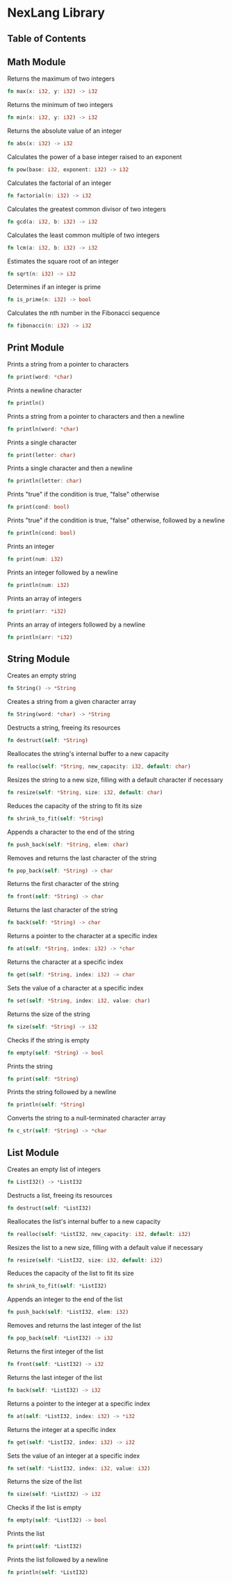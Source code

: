 # NexLang Library

## Table of Contents


## Math Module
Returns the maximum of two integers
```rs
fn max(x: i32, y: i32) -> i32
```
Returns the minimum of two integers
```rs
fn min(x: i32, y: i32) -> i32
```
Returns the absolute value of an integer
```rs
fn abs(x: i32) -> i32
```
Calculates the power of a base integer raised to an exponent
```rs
fn pow(base: i32, exponent: i32) -> i32
```
Calculates the factorial of an integer
```rs
fn factorial(n: i32) -> i32
```
Calculates the greatest common divisor of two integers
```rs
fn gcd(a: i32, b: i32) -> i32
```
Calculates the least common multiple of two integers
```rs
fn lcm(a: i32, b: i32) -> i32
```
Estimates the square root of an integer
```rs
fn sqrt(n: i32) -> i32
```
Determines if an integer is prime
```rs
fn is_prime(n: i32) -> bool
```
Calculates the nth number in the Fibonacci sequence
```rs
fn fibonacci(n: i32) -> i32
```

## Print Module
Prints a string from a pointer to characters
```rs
fn print(word: *char)
```
Prints a newline character
```rs
fn println()
```
Prints a string from a pointer to characters and then a newline
```rs
fn println(word: *char)
```
Prints a single character
```rs
fn print(letter: char)
```
Prints a single character and then a newline
```rs
fn println(letter: char)
```
Prints "true" if the condition is true, "false" otherwise
```rs
fn print(cond: bool)
```
Prints "true" if the condition is true, "false" otherwise, followed by a newline
```rs
fn println(cond: bool)
```
Prints an integer
```rs
fn print(num: i32)
```
Prints an integer followed by a newline
```rs
fn println(num: i32)
```
Prints an array of integers
```rs
fn print(arr: *i32)
```
Prints an array of integers followed by a newline
```rs
fn println(arr: *i32)
```

## String Module
Creates an empty string
```rs
fn String() -> *String
```
Creates a string from a given character array
```rs
fn String(word: *char) -> *String
```
Destructs a string, freeing its resources
```rs
fn destruct(self: *String)
```
Reallocates the string's internal buffer to a new capacity
```rs
fn realloc(self: *String, new_capacity: i32, default: char)
```
Resizes the string to a new size, filling with a default character if necessary
```rs
fn resize(self: *String, size: i32, default: char)
```
Reduces the capacity of the string to fit its size
```rs
fn shrink_to_fit(self: *String)
```
Appends a character to the end of the string
```rs
fn push_back(self: *String, elem: char)
```
Removes and returns the last character of the string
```rs
fn pop_back(self: *String) -> char
```
Returns the first character of the string
```rs
fn front(self: *String) -> char
```
Returns the last character of the string
```rs
fn back(self: *String) -> char
```
Returns a pointer to the character at a specific index
```rs
fn at(self: *String, index: i32) -> *char
```
Returns the character at a specific index
```rs
fn get(self: *String, index: i32) -> char
```
Sets the value of a character at a specific index
```rs
fn set(self: *String, index: i32, value: char)
```
Returns the size of the string
```rs
fn size(self: *String) -> i32
```
Checks if the string is empty
```rs
fn empty(self: *String) -> bool
```
Prints the string
```rs
fn print(self: *String)
```
Prints the string followed by a newline
```rs
fn println(self: *String)
```
Converts the string to a null-terminated character array
```rs
fn c_str(self: *String) -> *char
```

## List Module
Creates an empty list of integers
```rs
fn ListI32() -> *ListI32
```
Destructs a list, freeing its resources
```rs
fn destruct(self: *ListI32)
```
Reallocates the list's internal buffer to a new capacity
```rs
fn realloc(self: *ListI32, new_capacity: i32, default: i32)
```
Resizes the list to a new size, filling with a default value if necessary
```rs
fn resize(self: *ListI32, size: i32, default: i32)
```
Reduces the capacity of the list to fit its size
```rs
fn shrink_to_fit(self: *ListI32)
```
Appends an integer to the end of the list
```rs
fn push_back(self: *ListI32, elem: i32)
```
Removes and returns the last integer of the list
```rs
fn pop_back(self: *ListI32) -> i32
```
Returns the first integer of the list
```rs
fn front(self: *ListI32) -> i32
```
Returns the last integer of the list
```rs
fn back(self: *ListI32) -> i32
```
Returns a pointer to the integer at a specific index
```rs
fn at(self: *ListI32, index: i32) -> *i32
```
Returns the integer at a specific index
```rs
fn get(self: *ListI32, index: i32) -> i32
```
Sets the value of an integer at a specific index
```rs
fn set(self: *ListI32, index: i32, value: i32)
```
Returns the size of the list
```rs
fn size(self: *ListI32) -> i32
```
Checks if the list is empty
```rs
fn empty(self: *ListI32) -> bool
```
Prints the list
```rs
fn print(self: *ListI32)
```
Prints the list followed by a newline
```rs
fn println(self: *ListI32)
```

